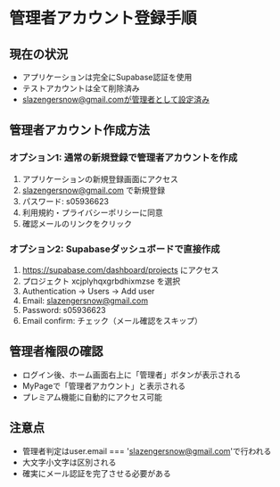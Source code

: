 # 管理者アカウント登録手順

## 現在の状況
- アプリケーションは完全にSupabase認証を使用
- テストアカウントは全て削除済み
- slazengersnow@gmail.comが管理者として設定済み

## 管理者アカウント作成方法

### オプション1: 通常の新規登録で管理者アカウントを作成
1. アプリケーションの新規登録画面にアクセス
2. slazengersnow@gmail.com で新規登録
3. パスワード: s05936623
4. 利用規約・プライバシーポリシーに同意
5. 確認メールのリンクをクリック

### オプション2: Supabaseダッシュボードで直接作成
1. https://supabase.com/dashboard/projects にアクセス
2. プロジェクト xcjplyhqxgrbdhixmzse を選択
3. Authentication → Users → Add user
4. Email: slazengersnow@gmail.com
5. Password: s05936623
6. Email confirm: チェック（メール確認をスキップ）

## 管理者権限の確認
- ログイン後、ホーム画面右上に「管理者」ボタンが表示される
- MyPageで「管理者アカウント」と表示される
- プレミアム機能に自動的にアクセス可能

## 注意点
- 管理者判定はuser.email === 'slazengersnow@gmail.com'で行われる
- 大文字小文字は区別される
- 確実にメール認証を完了させる必要がある